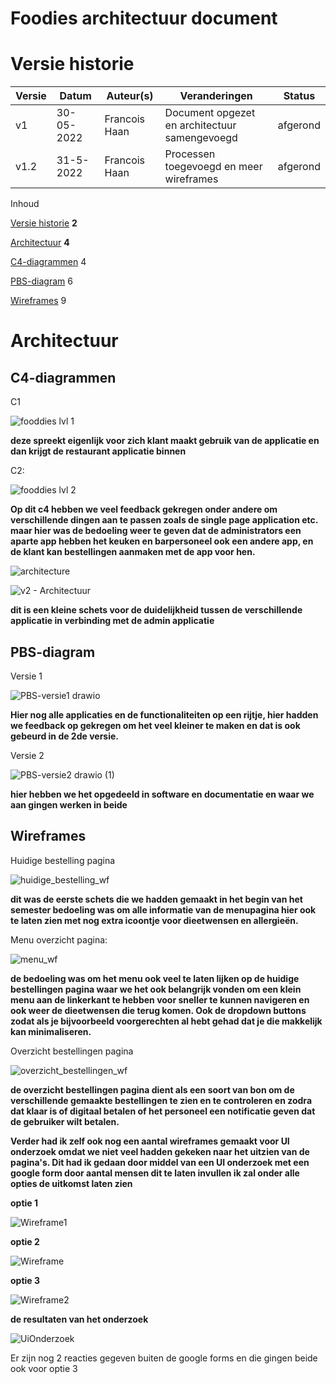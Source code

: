 # Foodies architectuur document

# Versie historie

| **Versie** | **Datum** | **Auteur(s)** | **Veranderingen** | **Status** |
| --- | --- | --- | --- | --- |
| v1 | 30-05-2022 | Francois Haan | Document opgezet en architectuur samengevoegd | afgerond |
| v1.2 | 31-5-2022 | Francois Haan | Processen toegevoegd en meer wireframes | afgerond |

Inhoud

[Versie historie](#_heading=h.gjdgxs) **2**

[Architectuur](#_heading=h.30j0zll) **4**

[C4-diagrammen](#_heading=h.1fob9te) 4

[PBS-diagram](#_heading=h.3znysh7) 6

[Wireframes](#_heading=h.2et92p0) 9

# Architectuur

## C4-diagrammen

C1


![fooddies lvl 1](https://user-images.githubusercontent.com/71487939/171140200-1cac9646-8374-49a9-8690-f481aea20e95.png)

**deze spreekt eigenlijk voor zich klant maakt gebruik van de applicatie en dan krijgt de restaurant applicatie binnen**

C2:

![fooddies lvl 2](https://user-images.githubusercontent.com/71487939/171140309-add5a600-3902-4665-b700-af6403327f37.png)

**Op dit c4 hebben we veel feedback gekregen onder andere om verschillende dingen aan te passen zoals de single page application etc. maar hier was de bedoeling weer te geven dat de administrators een aparte app hebben het keuken en barpersoneel ook een andere app, en de klant kan bestellingen aanmaken met de app voor hen.**

![architecture](https://user-images.githubusercontent.com/71487939/174598795-4c9bc78e-d450-44f8-8a09-a86274356b79.png)

![v2 - Architectuur](https://user-images.githubusercontent.com/71487939/171140605-e438f971-022c-411d-8eff-b339711a0355.png)

**dit is een kleine schets voor de duidelijkheid tussen de verschillende applicatie in verbinding met de admin applicatie**

## PBS-diagram

Versie 1

![PBS-versie1 drawio](https://user-images.githubusercontent.com/71487939/171140791-ea56e914-8b56-4b7c-ac2a-f789e1b8fdb1.png)

**Hier nog alle applicaties en de functionaliteiten op een rijtje, hier hadden we feedback op gekregen om het veel kleiner te maken en dat is ook gebeurd in de 2de versie.**

Versie 2

![PBS-versie2 drawio (1)](https://user-images.githubusercontent.com/71487939/171140824-463f10b9-5ea1-4ecf-8dde-690dd31007da.png)

**hier hebben we het opgedeeld in software en documentatie en waar we aan gingen werken in beide**

## Wireframes

Huidige bestelling pagina

![huidige_bestelling_wf](https://user-images.githubusercontent.com/71487939/171141360-24cb65dc-e02d-444d-b173-be538fd14fb6.PNG)

**dit was de eerste schets die we hadden gemaakt in het begin van het semester bedoeling was om alle informatie van de menupagina hier ook te laten zien met nog extra icoontje voor dieetwensen en allergieën.**

Menu overzicht pagina:

![menu_wf](https://user-images.githubusercontent.com/71487939/171141378-cae78c13-4e6e-465f-af5f-abf81768e0fc.PNG)

**de bedoeling was om het menu ook veel te laten lijken op de huidige bestellingen pagina waar we het ook belangrijk vonden om een klein menu aan de linkerkant te hebben voor sneller te kunnen navigeren en ook weer de dieetwensen die terug komen. Ook de dropdown buttons zodat als je bijvoorbeeld voorgerechten al hebt gehad dat je die makkelijk kan minimaliseren.**

Overzicht bestellingen pagina

![overzicht_bestellingen_wf](https://user-images.githubusercontent.com/71487939/171141394-2924b5b9-5790-4b59-b276-63f7ec09396f.PNG)

**de overzicht bestellingen pagina dient als een soort van bon om de verschillende gemaakte bestellingen te zien en te controleren en zodra dat klaar is of digitaal betalen of het personeel een notificatie geven dat de gebruiker wilt betalen.**

**Verder had ik zelf ook nog een aantal wireframes gemaakt voor UI onderzoek omdat we niet veel hadden gekeken naar het uitzien van de pagina&#39;s. Dit had ik gedaan door middel van een UI onderzoek met een google form door aantal mensen dit te laten invullen ik zal onder alle opties de uitkomst laten zien**

**optie 1**

![Wireframe1](https://user-images.githubusercontent.com/71487939/171139796-cb7d81eb-e207-46d3-b8d6-c9f8a1cd90af.PNG)


**optie 2**

![Wireframe](https://user-images.githubusercontent.com/71487939/171141829-d5373f77-6333-487a-b635-6d7f6319bd38.PNG)

**optie 3**

![Wireframe2](https://user-images.githubusercontent.com/71487939/171141812-fe56cc1d-fe37-4265-9437-f21a34ad5502.PNG)

**de resultaten van het onderzoek**

![UiOnderzoek](https://user-images.githubusercontent.com/71487939/171142578-2d10a66b-05d4-4632-828c-0e0803a27092.PNG)

Er zijn nog 2 reacties gegeven buiten de google forms en die gingen beide ook voor optie 3
